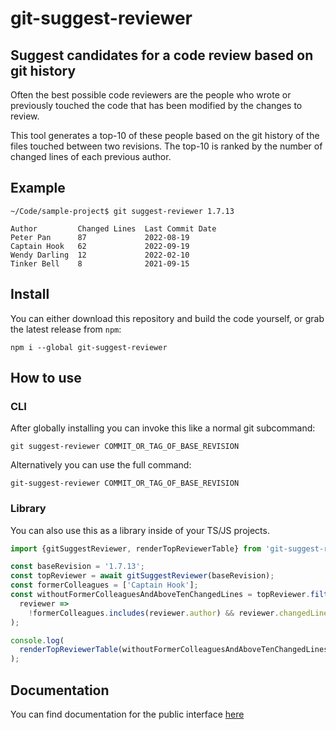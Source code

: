 # git-suggest-reviewer

## Suggest candidates for a code review based on git history

Often the best possible code reviewers are the people who wrote or previously
touched the code that has been modified by the changes to review.

This tool generates a top-10 of these people based on the git history of the
files touched between two revisions. The top-10 is ranked by the number of
changed lines of each previous author.

## Example

```
~/Code/sample-project$ git suggest-reviewer 1.7.13

Author         Changed Lines  Last Commit Date
Peter Pan      87             2022-08-19
Captain Hook   62             2022-09-19
Wendy Darling  12             2022-02-10
Tinker Bell    8              2021-09-15
```

## Install

You can either download this repository and build the code yourself, or grab the
latest release from `npm`:

```
npm i --global git-suggest-reviewer
```

## How to use

### CLI

After globally installing you can invoke this like a normal git subcommand:

```
git suggest-reviewer COMMIT_OR_TAG_OF_BASE_REVISION
```

Alternatively you can use the full command:

```
git-suggest-reviewer COMMIT_OR_TAG_OF_BASE_REVISION
```

### Library

You can also use this as a library inside of your TS/JS projects.

```ts
import {gitSuggestReviewer, renderTopReviewerTable} from 'git-suggest-reviewer';

const baseRevision = '1.7.13';
const topReviewer = await gitSuggestReviewer(baseRevision);
const formerColleagues = ['Captain Hook'];
const withoutFormerColleaguesAndAboveTenChangedLines = topReviewer.filter(
  reviewer =>
    !formerColleagues.includes(reviewer.author) && reviewer.changedLines > 10
);

console.log(
  renderTopReviewerTable(withoutFormerColleaguesAndAboveTenChangedLines)
);
```

## Documentation

You can find documentation for the public interface [here](https://ccntrq.github.io/git-suggest-reviewer/)

